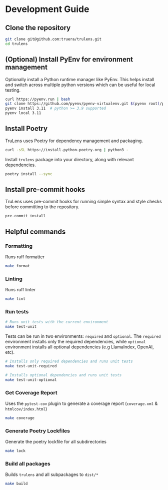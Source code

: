 # Development Guide

## Clone the repository

```bash
git clone git@github.com:truera/trulens.git
cd trulens
```

## (Optional) Install PyEnv for environment management

Optionally install a Python runtime manager like PyEnv. This helps install and switch across multiple python versions which can be useful for local testing.

```bash
curl https://pyenv.run | bash
git clone https://github.com/pyenv/pyenv-virtualenv.git $(pyenv root)/plugins/pyenv-virtualenv
pyenv install 3.11  # python >= 3.9 supported
pyenv local 3.11
```

## Install Poetry

TruLens uses Poetry for dependency management and packaging.

```bash
curl -sSL https://install.python-poetry.org | python3 -
```

Install `trulens` package into your directory, along with relevant dependencies.

```bash
poetry install --sync
```

## Install pre-commit hooks

TruLens uses pre-commit hooks for running simple syntax and style checks before committing to the repository.

```bash
pre-commit install
```

## Helpful commands

### Formatting

Runs ruff formatter

```bash
make format
```

### Linting

Runs ruff linter

```bash
make lint
```

### Run tests

```bash
# Runs unit tests with the current environment
make test-unit
```

Tests can be run in two environments: `required` and `optional`.
The `required` environment installs only the required dependencies, while `optional` environment installs all optional dependencies (e.g LlamaIndex, OpenAI, etc).

```bash
# Installs only required dependencies and runs unit tests
make test-unit-required
```

```bash
# Installs optional dependencies and runs unit tests
make test-unit-optional
```

### Get Coverage Report

Uses the `pytest-cov` plugin to generate a coverage report (`coverage.xml` & `htmlcov/index.html`)

```bash
make coverage
```

### Generate Poetry Lockfiles

Generate the poetry lockfile for all subdirectories

```bash
make lock
```

### Build all packages

Builds `trulens` and all subpackages to `dist/*`

```bash
make build
```
